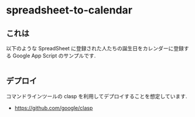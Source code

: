 # spreadsheet-to-calendar

## これは

以下のような SpreadSheet に登録された人たちの誕生日をカレンダーに登録する Google App Script のサンプルです.

![]()

## デプロイ

コマンドラインツールの clasp を利用してデプロイすることを想定しています.

* https://github.com/google/clasp
